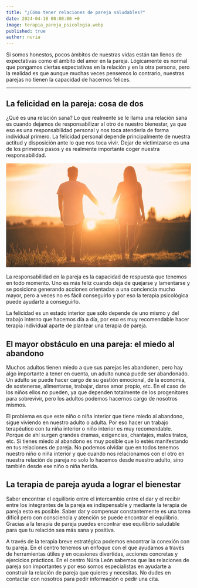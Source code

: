 ```yaml
---
title: "¿Cómo tener relaciones de pareja saludables?"
date: 2024-04-18 00:00:00 +0
image: terapia_pareja_psicologia.webp
published: true
author: nuria
---
```


Si somos honestos, pocos ámbitos de nuestras vidas están tan llenos de expectativas como el ámbito del amor en la pareja. Lógicamente es normal que pongamos ciertas expectativas en la relación y en la otra persona, pero la realidad es que aunque muchas veces pensemos lo contrario, nuestras parejas no tienen la capacidad de hacernos felices.

---

## La felicidad en la pareja: cosa de dos

¿Qué es una relación sana? Lo que realmente se le llama una relación sana es cuando dejamos de responsabilizar al otro de nuestro bienestar, ya que eso es una responsabilidad personal y nos toca atenderla de forma individual primero.
La felicidad personal depende principalmente de nuestra actitud y disposición ante lo que nos toca vivir. Dejar de victimizarse es una de los primeros pasos y es realmente importante coger nuestra responsabilidad.

![Foto pareja](terapia_pareja_barcelona.webp)

La responsabilidad en la pareja es la capacidad de respuesta que tenemos en todo momento. Uno es más feliz cuando deja de quejarse y lamentarse y se posiciona generando acciones orientadas a una conciencia mucho mayor, pero a veces no es fácil conseguirlo y por eso la terapia psicológica puede ayudarte a conseguirlo.

La felicidad es un estado interior que sólo depende de uno mismo y del trabajo interno que hacemos día a día, por eso es muy recomendable hacer terapia individual aparte de plantear una terapia de pareja.

## El mayor obstáculo en una pareja: el miedo al abandono

Muchos adultos tienen miedo a que sus parejas les abandonen, pero hay algo importante a tener en cuenta, un adulto nunca puede ser abandonado. Un adulto se puede hacer cargo de su gestión emocional, de la economía, de sostenerse, alimentarse, trabajar, darse amor propio, etc. En el caso de los niños ellos no pueden, ya que dependen totalmente de los progenitores para sobrevivir, pero los adultos podemos hacernos cargo de nosotros mismos.

El problema es que este niño o niña interior que tiene miedo al abandono, sigue viviendo en nuestro adulto o adulta. Por eso hacer un trabajo terapéutico con tu niña interior o niño interior es muy recomendable. Porque de ahí surgen grandes dramas, exigencias, chantajes, malos tratos, etc. Si tienes miedo al abandono es muy posible que lo estés manifestando en tus relaciones de pareja. No podemos olvidar que en todos tenemos nuestro niño o niña interior y que cuando nos relacionamos con el otro en nuestra relación de pareja no solo lo hacemos desde nuestro adulto, sino también desde ese niño o niña herida.

## La terapia de pareja ayuda a lograr el bienestar

Saber encontrar el equilibrio entre el intercambio entre el dar y el recibir entre los integrantes de la pareja es indispensable y mediante la terapia de pareja esto es posible. Saber dar y compensar constantemente es una tarea difícil pero con consciencia y atención se puede encontrar el equilibrio. Gracias a la terapia de pareja puedes encontrar ese equilibrio saludable para que tu relación sea más sana y positiva.

A través de la terapia breve estratégica podemos encontrar la conexión con tu pareja. En el centro tenemos un enfoque con el que ayudamos a través de herramientas útiles y en ocasiones divertidas, acciones concretas y ejercicios prácticos. En el centro Núria León sabemos que las relaciones de pareja son importantes y por eso somos especialistas en ayudarte a construir la relación de pareja que quieres y necesitas. No dudes en contactar con nosotros para pedir información o pedir una cita.
